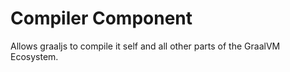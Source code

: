 # Compiler Component
Allows graaljs to compile it self and all other parts of the GraalVM Ecosystem.

